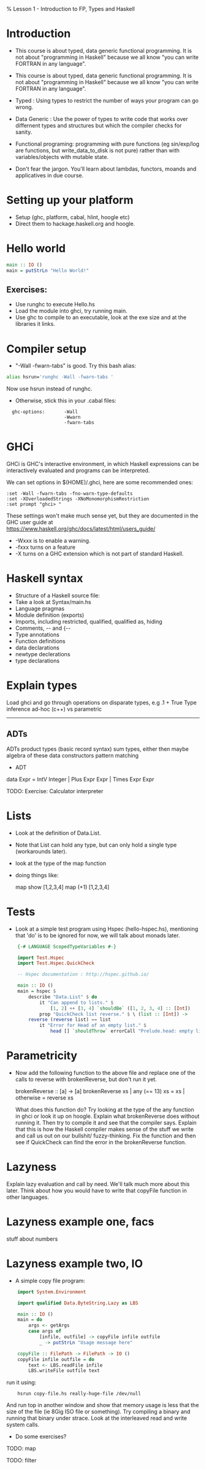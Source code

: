 % Lesson 1 - Introduction to FP, Types and Haskell

# Introduction

* This course is about typed, data generic functional
programming. It is not about "programming in Haskell"
because we all know "you can write FORTRAN in any
language".

* This course is about typed, data generic functional programming. It is not
about "programming in Haskell" because we all know "you can write FORTRAN in
any language".

* Typed : Using types to restrict the number of ways your program can go wrong.
* Data Generic : Use the power of types to write code that works over differnent
types and structures but which the compiler checks for sanity.
* Functional programing: programming with pure functions (eg sin/exp/log are
functions, but write_data_to_disk is not pure) rather than with variables/objects
with mutable state.

* Don't fear the jargon. You'll learn about lambdas, functors, moands and
applicatives in due course.

# Setting up your platform

* Setup (ghc, platform, cabal, hlint, hoogle etc)
* Direct them to hackage.haskell.org and hoogle.

# Hello world

```haskell
main :: IO ()
main = putStrLn "Hello World!"
```

## Exercises:
* Use runghc to execute Hello.hs
* Load the module into ghci, try running main.
* Use ghc to compile to an executable, look at the exe size and at the libraries it links.

# Compiler setup

* "-Wall -fwarn-tabs" is good. Try this bash alias:

```bash
alias hsrun='runghc -Wall -fwarn-tabs '
```

Now use hsrun instead of runghc.

* Otherwise, stick this in your .cabal files:

```
  ghc-options:       -Wall
                     -Wwarn
                     -fwarn-tabs
```


# GHCi

GHCi is GHC's interactive environment, in which Haskell expressions can be
interactively evaluated and programs can be interpreted.

We can set options in $(HOME)/.ghci, here are some
recommended ones:

```
:set -Wall -fwarn-tabs -fno-warn-type-defaults
:set -XOverloadedStrings -XNoMonomorphismRestriction
:set prompt "ghci> "
```

These settings won't make much sense yet, but they are
documented in the GHC user guide at
https://www.haskell.org/ghc/docs/latest/html/users_guide/

* -Wxxx is to enable a warning. 
* -fxxx turns on a feature
* -X turns on a GHC extension which is not part of standard Haskell.

# Haskell syntax

* Structure of a Haskell source file:
* Take a look at Syntax/main.hs
* Language pragmas
* Module definition (exports)
* Imports, including restricted, qualified, qualified as, hiding
* Comments, -- and {--
* Type annotations
* Function definitions
* data declarations
* newtype declerations
* type declarations

# Explain types

  Load ghci and go through operations on disparate types, e.g .1 + True
  Type inference
  ad-hoc (c++) vs parametric 

--------------------------------------------------------------------------------
ADTs
----
ADTs
  product types (basic record syntax)
  sum types, either then maybe
  algebra of these
  data constructors
  pattern matching

* ADT

data Expr
	= IntV Integer
	| Plus Expr Expr
	| Times Expr Expr

TODO: Exercise: Calculator interpreter


# Lists

* Look at the definition of Data.List.
* Note that List can hold any type, but can only hold a single type (workarounds later).
* look at the type of the map function
* doing things like:

     map show [1,2,3,4]
     map (+1) [1,2,3,4]

# Tests

* Look at a simple test program using Hspec (hello-hspec.hs), mentioning that
  'do' is to be ignored for now, we will talk about monads later.

```haskell
    {-# LANGUAGE ScopedTypeVariables #-}

    import Test.Hspec
    import Test.Hspec.QuickCheck

    -- Hspec documentation : http://hspec.github.io/

    main :: IO ()
    main = hspec $
        describe "Data.List" $ do
            it "Can append to lists." $
                [1, 2] ++ [3, 4] `shouldBe` ([1, 2, 3, 4] :: [Int])
            prop "QuickCheck list reverse." $ \ (list :: [Int]) ->
		reverse (reverse list) == list
            it "Error for Head of an empty list." $
                head [] `shouldThrow` errorCall "Prelude.head: empty list"
```

# Parametricity

* Now add the following function to the above file and replace one of the calls
  to reverse with brokenReverse, but don't run it yet.

    brokenReverse :: [a] -> [a]
    brokenReverse xs
        | any (== 13) xs = xs
        | otherwise = reverse xs

  What does this function do? Try looking at the type of the any function in
  ghci or look it up on hoogle.
  Explain what brokenReverse does without running it. Then try to compile it
  and see that the compiler says. Explain that this is how the Haskell compiler
  makes sense of the stuff we write and call us out on our bullshit/
  fuzzy-thinking.
  Fix the function and then see if QuickCheck can find the error in the
  brokenReverse function.

# Lazyness

Explain lazy evaluation and call by need. We'll talk much more about this
later. Think about how you would have to write that copyFile function in
other languages.

# Lazyness example one, facs

stuff about numbers

# Lazyness example two, IO

* A simple copy file program:

```haskell
    import System.Environment

    import qualified Data.ByteString.Lazy as LBS

    main :: IO ()
    main = do
        args <- getArgs
        case args of
            [infile, outfile] -> copyFile infile outfile
            _ -> putStrLn "Usage message here"

    copyFile :: FilePath -> FilePath -> IO ()
    copyFile infile outfile = do
        text <- LBS.readFile infile
        LBS.writeFile outfile text
```

  run it using:

```
	hsrun copy-file.hs really-huge-file /dev/null
```

And run top in another window and show that memory usage is less that the size
of the file (ie 8Gig ISO file or something). Try compiling a binary and
running that binary under strace. Look at the interleaved read and write
system calls.


* Do some exercises?

TODO: map

TODO: filter

